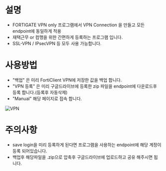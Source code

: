 
# 설명
* FORTIGATE VPN only 프로그램에서 VPN Connection 을 만들고 모든 endpoint에 동일하게 적용
* 재택근무 or 컴맹을 위한 간편하게 등록하는 프로그램 입니다.
* SSL-VPN / IPsecVPN 등 모두 사용 가능합니다.


# 사용방법
* "백업" 은 미리 FortiClient VPN에 저장한 값을 백업 합니다.
* "VPN 등록" 은 미리 구글드라이브에 등록한 zip 파일을 endpoint에 다운로드후 등록 합니다.(등록후 자동삭제)
* "Manual" 해당 페이지로 접속 합니다.

![VPN](https://github.com/gojong/fortigate-file/assets/87437300/afbcd86b-e36c-47ef-8ffc-e8ddbdea13a3)

# 주의사항
* save login을 미리 등록하게 된다면 프로그램을 사용하는 endpoint에 해당 계정이 등록 되어있습니다.
* 백업후 해당파일을 .zip으로 압축후 구글드라이브에 업로드하고 공유 해주시면 됩니다.
